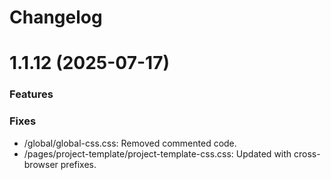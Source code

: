 # Changelog

# 1.1.12 (2025-07-17)

### Features

### Fixes
- /global/global-css.css: Removed commented code. 
- /pages/project-template/project-template-css.css: Updated with cross-browser prefixes.